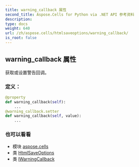 ```yaml
---
title: warning_callback 属性
second_title: Aspose.Cells for Python via .NET API 参考资料
description:
type: docs
weight: 640
url: /zh/aspose.cells/htmlsaveoptions/warning_callback/
is_root: false
---
```

## warning_callback 属性

获取或设置警告回调。
### 定义：
```python
@property
def warning_callback(self):
    ...
@warning_callback.setter
def warning_callback(self, value):
    ...
```

### 也可以看看
* 模块 [aspose.cells](../../)
* 类 [HtmlSaveOptions](/cells/python-net/zh/aspose.cells/htmlsaveoptions)
* 类 [IWarningCallback](/cells/python-net/zh/aspose.cells/iwarningcallback)
